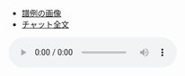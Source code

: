 <ul>
  <li><a href="enharmonic.png">譜例の画像</a></li>
  <li><a href="https://chatgpt.com/share/67999ec4-ed98-8012-b243-3bea4f41f83c">
チャット全文</a></li>
</ul>
<audio controls>
  <source src="enharmonic.mp3" type="audio/mp3">
</audio>
<div class="print-only">
  <div style="display: flex; justify-content: flex-start; gap: 32px;">
    <img src="enharmonic-chat.qrcode.png" alt="">
    <img src="enharmonic.qrcode.png" alt="">
  </div>
</div>
